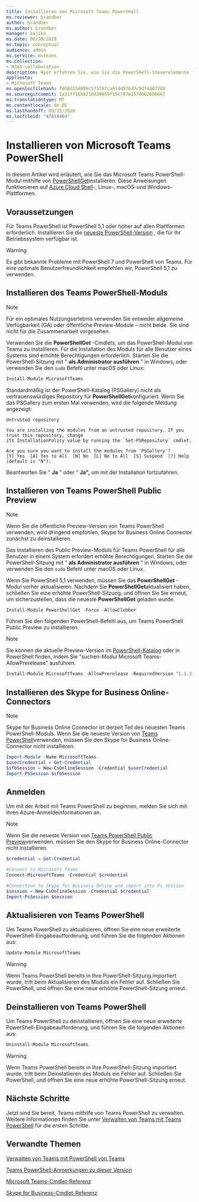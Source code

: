 ```yaml
---
title: Installieren von Microsoft Teams PowerShell
ms.reviewer: brandber
author: brandber
ms.author: brandber
manager: kojiko
ms.date: 06/30/2020
ms.topic: conceptual
audience: admin
ms.service: msteams
ms.collection:
- M365-collaboration
description: Hier erfahren Sie, wie Sie die PowerShell-Steuerelemente für die Verwaltung von Microsoft Teams verwenden.
appliesto:
- Microsoft Teams
ms.openlocfilehash: f008d154099c57376fca914d576d7c9df4487780
ms.sourcegitcommit: 1a31ff16b8218d30059f15c787e157d06260666f
ms.translationtype: MT
ms.contentlocale: de-DE
ms.lasthandoff: 09/15/2020
ms.locfileid: "47814464"
---
```

# <a name="install-microsoft-teams-powershell"></a>Installieren von Microsoft Teams PowerShell

In diesem Artikel wird erläutert, wie Sie das Microsoft Teams PowerShell-Modul mithilfe von [PowerShellGet](/powershell/scripting/gallery/installing-psget)installieren. Diese Anweisungen funktionieren auf [Azure Cloud Shell](/azure/cloud-shell/overview)-, Linux-, macOS-und Windows-Plattformen.

## <a name="requirements"></a>Voraussetzungen

Für Teams PowerShell ist PowerShell 5,1 oder höher auf allen Plattformen erforderlich. Installieren Sie die [neueste PowerShell-Version](/powershell/scripting/install/installing-powershell) , die für Ihr Betriebssystem verfügbar ist.

> [!WARNING]
> Es gibt bekannte Probleme mit PowerShell 7 und PowerShell von Teams. Für eine optimale Benutzerfreundlichkeit empfehlen wir, PowerShell 5,1 zu verwenden.

## <a name="install-the-teams-powershell-module"></a>Installieren des Teams PowerShell-Moduls

> [!NOTE]
> Für ein optimales Nutzungserlebnis verwenden Sie entweder allgemeine Verfügbarkeit (GA) oder öffentliche Preview-Module – nicht beide. Sie sind nicht für die Zusammenarbeit vorgesehen.


Verwenden Sie die **PowerShellGet** -Cmdlets, um das PowerShell-Modul von Teams zu installieren. Für die Installation des Moduls für alle Benutzer eines Systems sind erhöhte Berechtigungen erforderlich. Starten Sie die PowerShell-Sitzung mit " **als Administrator ausführen** " in Windows, oder verwenden Sie den `sudo` Befehl unter macOS oder Linux:

```powershell
Install-Module MicrosoftTeams
```

Standardmäßig ist der PowerShell-Katalog (PSGallery) nicht als vertrauenswürdiges Repository für **PowerShellGet**konfiguriert. Wenn Sie das PSGallery zum ersten Mal verwenden, wird die folgende Meldung angezeigt:

```console
Untrusted repository

You are installing the modules from an untrusted repository. If you trust this repository, change
its InstallationPolicy value by running the `Set-PSRepository` cmdlet.

Are you sure you want to install the modules from 'PSGallery'?
[Y] Yes  [A] Yes to All  [N] No  [L] No to All  [S] Suspend  [?] Help (default is "N"):
```

Beantworten Sie " **Ja** " oder " **Ja",** um mit der Installation fortzufahren.


## <a name="install-teams-powershell-public-preview"></a>Installieren von Teams PowerShell Public Preview

> [!NOTE]
> Wenn Sie die öffentliche Preview-Version von Teams PowerShell verwenden, wird dringend empfohlen, Skype for Business Online Connector zunächst zu deinstallieren.

Das Installieren des Public Preview-Moduls für Teams PowerShell für alle Benutzer in einem System erfordert erhöhte Berechtigungen. Starten Sie die PowerShell-Sitzung mit " **als Administrator ausführen** " in Windows, oder verwenden Sie den `sudo` Befehl unter macOS oder Linux.

Wenn Sie PowerShell 5,1 verwenden, müssen Sie das **PowerShellGet** -Modul vorher aktualisieren. Nachdem Sie **PowerShellGet**aktualisiert haben, schließen Sie eine erhöhte PowerShell-Sitzung, und öffnen Sie Sie erneut, um sicherzustellen, dass die neueste **PowerShellGet** geladen wurde.

```powershell
Install-Module PowerShellGet -Force -AllowClobber
```

Führen Sie den folgenden PowerShell-Befehl aus, um Teams PowerShell Public Preview zu installieren.

> [!NOTE]
> Sie können die aktuelle Preview-Version im [PowerShell-Katalog](https://www.powershellgallery.com/packages/MicrosoftTeams) oder in PowerShell finden, indem Sie "suchen-Modul Microsoft Teams-AllowPrerelease" ausführen.

```powershell
Install-Module MicrosoftTeams -AllowPrerelease -RequiredVersion "1.1.3-preview"
```

## <a name="install-the-skype-for-business-online-connector"></a>Installieren des Skype for Business Online-Connectors

> [!NOTE]
>
> Skype for Business Online Connector ist derzeit Teil des neuesten Teams PowerShell-Moduls.
> Wenn Sie die neueste Version von [Teams PowerShell](https://www.powershellgallery.com/packages/MicrosoftTeams/)verwenden, müssen Sie den Skype for Business Online-Connector nicht installieren.

```powershell
Import-Module -Name MicrosoftTeams
$userCredential = Get-Credential
$sfbSession = New-CsOnlineSession -Credential $userCredential
Import-PSSession $sfbSession
```

## <a name="sign-in"></a>Anmelden

Um mit der Arbeit mit Teams PowerShell zu beginnen, melden Sie sich mit ihren Azure-Anmeldeinformationen an.

> [!NOTE]
> Wenn Sie die neueste Version von [Teams PowerShell Public Preview](https://www.powershellgallery.com/packages/MicrosoftTeams/)verwenden, müssen Sie den Skype for Business Online-Connector nicht installieren.

```powershell
$credential = Get-Credential

#Connect to Microsoft Teams
Connect-MicrosoftTeams -Credential $credential

#Connection to Skype for Business Online and import into Ps session
$session = New-CsOnlineSession -Credential $credential
Import-PsSession $session
```

## <a name="update-teams-powershell"></a>Aktualisieren von Teams PowerShell

Um Teams PowerShell zu aktualisieren, öffnen Sie eine neue erweiterte PowerShell-Eingabeaufforderung, und führen Sie die folgenden Aktionen aus:

```powershell
Update-Module MicrosoftTeams
```

> [!WARNING]
> Wenn Teams PowerShell bereits in Ihre PowerShell-Sitzung importiert wurde, tritt beim Aktualisieren des Moduls ein Fehler auf. Schließen Sie PowerShell, und öffnen Sie eine neue erhöhte PowerShell-Sitzung erneut.


## <a name="uninstall-teams-powershell"></a>Deinstallieren von Teams PowerShell



Um Teams PowerShell zu deinstallieren, öffnen Sie eine neue erweiterte PowerShell-Eingabeaufforderung, und führen Sie die folgenden Aktionen aus:

```powershell
Uninstall-Module MicrosoftTeams
```
> [!WARNING]
> Wenn Teams PowerShell bereits in Ihre PowerShell-Sitzung importiert wurde, tritt beim Deinstallieren des Moduls ein Fehler auf. Schließen Sie PowerShell, und öffnen Sie eine neue erhöhte PowerShell-Sitzung erneut.

## <a name="next-steps"></a>Nächste Schritte

Jetzt sind Sie bereit, Teams mithilfe von Teams PowerShell zu verwalten. Weitere Informationen finden Sie unter [Verwalten von Teams mit Teams PowerShell](teams-powershell-managing-teams.md) für die ersten Schritte.

## <a name="related-topics"></a>Verwandte Themen

[Verwalten von Teams mit PowerShell von Teams](teams-powershell-managing-teams.md)

[Teams PowerShell-Anmerkungen zu dieser Version](teams-powershell-release-notes.md)

[Microsoft Teams-Cmdlet-Referenz](https://docs.microsoft.com/powershell/teams/?view=teams-ps)

[Skype for Business-Cmdlet-Referenz](https://docs.microsoft.com/powershell/skype/intro?view=skype-ps)
